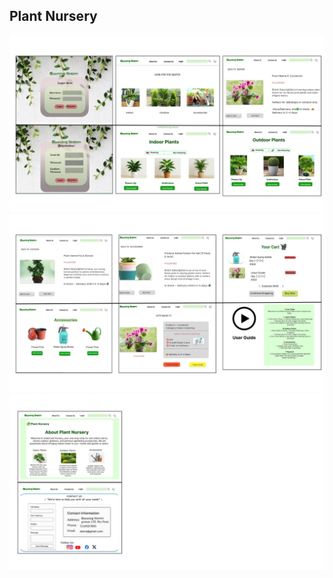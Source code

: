 ## Plant Nursery

![image alt](https://github.com/VivekPatil-2006/Plant-Nursery/blob/main/1.png)
![image alt](https://github.com/VivekPatil-2006/Plant-Nursery/blob/main/2.png)
![image alt](https://github.com/VivekPatil-2006/Plant-Nursery/blob/main/3.png)

